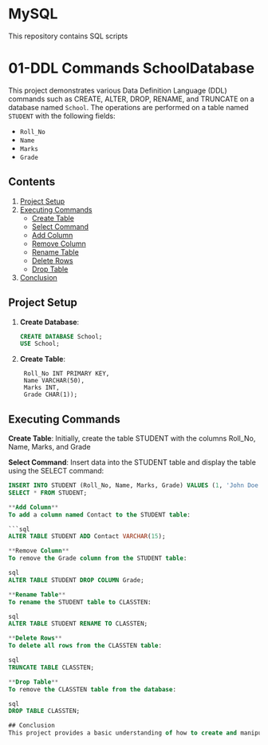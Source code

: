 # MySQL
This repository contains SQL scripts

# 01-DDL Commands SchoolDatabase

This project demonstrates various Data Definition Language (DDL) commands such as CREATE, ALTER, DROP, RENAME, and TRUNCATE on a database named `School`. The operations are performed on a table named `STUDENT` with the following fields:
- `Roll_No`
- `Name`
- `Marks`
- `Grade`

## Contents
1. [Project Setup](#project-setup)
2. [Executing Commands](#executing-commands)
    - [Create Table](#create-table)
    - [Select Command](#select-command)
    - [Add Column](#add-column)
    - [Remove Column](#remove-column)
    - [Rename Table](#rename-table)
    - [Delete Rows](#delete-rows)
    - [Drop Table](#drop-table)
3. [Conclusion](#conclusion)

## Project Setup

1. **Create Database**: 
   ```sql
   CREATE DATABASE School;
   USE School;

2. **Create Table**:
   ```CREATE TABLE STUDENT (
    Roll_No INT PRIMARY KEY,
    Name VARCHAR(50),
    Marks INT,
    Grade CHAR(1));
   
## Executing Commands
**Create Table**: 
Initially, create the table STUDENT with the columns Roll_No, Name, Marks, and Grade

**Select Command**:
Insert data into the STUDENT table and display the table using the SELECT command:

  ```sql
  INSERT INTO STUDENT (Roll_No, Name, Marks, Grade) VALUES (1, 'John Doe', 85, 'A'), (2, 'Jane Smith', 90, 'A'), (3, 'Alice Johnson', 78, 'B');
  SELECT * FROM STUDENT;

**Add Column**
To add a column named Contact to the STUDENT table:

```sql
ALTER TABLE STUDENT ADD Contact VARCHAR(15);

**Remove Column**
To remove the Grade column from the STUDENT table:

sql
ALTER TABLE STUDENT DROP COLUMN Grade;

**Rename Table**
To rename the STUDENT table to CLASSTEN:

sql
ALTER TABLE STUDENT RENAME TO CLASSTEN;

**Delete Rows**
To delete all rows from the CLASSTEN table:

sql
TRUNCATE TABLE CLASSTEN;

**Drop Table**
To remove the CLASSTEN table from the database:

sql
DROP TABLE CLASSTEN;

## Conclusion
This project provides a basic understanding of how to create and manipulate tables using DDL commands in SQL. By executing these commands, we learned how to create a table, alter its structure, and remove it from the database. This provides a solid foundation for further database management and operations.

